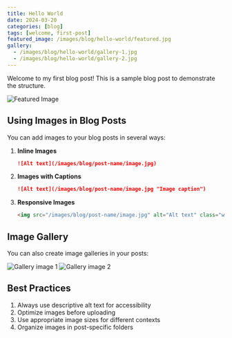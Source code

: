 ```yaml
---
title: Hello World
date: 2024-03-20
categories: [blog]
tags: [welcome, first-post]
featured_image: /images/blog/hello-world/featured.jpg
gallery:
  - /images/blog/hello-world/gallery-1.jpg
  - /images/blog/hello-world/gallery-2.jpg
---
```


Welcome to my first blog post! This is a sample blog post to demonstrate the structure.

![Featured Image](/images/blog/hello-world/featured.jpg)

## Using Images in Blog Posts

You can add images to your blog posts in several ways:

1. **Inline Images**

   ```markdown
   ![Alt text](/images/blog/post-name/image.jpg)
   ```

2. **Images with Captions**

   ```markdown
   ![Alt text](/images/blog/post-name/image.jpg "Image caption")
   ```

3. **Responsive Images**
   ```markdown
   <img src="/images/blog/post-name/image.jpg" alt="Alt text" class="w-full md:w-1/2" />
   ```

## Image Gallery

You can also create image galleries in your posts:

<div class="grid grid-cols-2 md:grid-cols-3 gap-4 my-8">
  <img src="/images/blog/hello-world/gallery-1.jpg" alt="Gallery image 1" class="rounded-lg shadow-lg" />
  <img src="/images/blog/hello-world/gallery-2.jpg" alt="Gallery image 2" class="rounded-lg shadow-lg" />
</div>

## Best Practices

1. Always use descriptive alt text for accessibility
2. Optimize images before uploading
3. Use appropriate image sizes for different contexts
4. Organize images in post-specific folders
